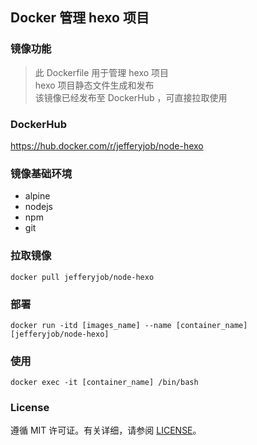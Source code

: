 ## Docker 管理 hexo 项目

### 镜像功能

> 此 Dockerfile 用于管理 hexo 项目  
> hexo 项目静态文件生成和发布  
> 该镜像已经发布至 DockerHub ，可直接拉取使用  

### DockerHub

https://hub.docker.com/r/jefferyjob/node-hexo

### 镜像基础环境

- alpine
- nodejs
- npm
- git

### 拉取镜像

```
docker pull jefferyjob/node-hexo
```

### 部署

```
docker run -itd [images_name] --name [container_name] [jefferyjob/node-hexo]
```

### 使用

```
docker exec -it [container_name] /bin/bash
```


### License

遵循 MIT 许可证。有关详细，请参阅 [LICENSE](https://github.com/mailjobblog/mailjobblog.github.io/blob/main/LICENSE)。
